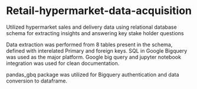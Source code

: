 # Retail-hypermarket-data-acquisition
Utilized hypermarket sales and delivery data using relational database schema for extracting insights and answering key stake holder questions

Data extraction was performed from 8 tables present in the schema, defined with interelated Primary and foreign keys.
SQL in Google Bigquery was used as the major platform. Google big query and jupyter notebook integration was used for clean documentation.

pandas_gbq package was utilized for Bigquery authentication and data conversion to dataframe.
